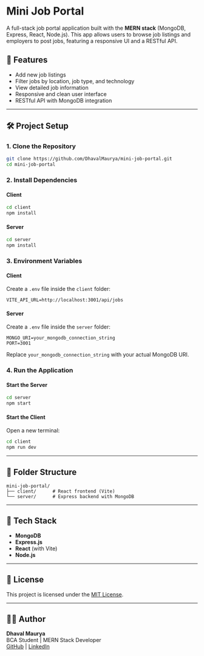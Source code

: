 # Mini Job Portal

A full-stack job portal application built with the **MERN stack** (MongoDB, Express, React, Node.js). This app allows users to browse job listings and employers to post jobs, featuring a responsive UI and a RESTful API.


## 🚀 Features

- Add new job listings  
- Filter jobs by location, job type, and technology  
- View detailed job information  
- Responsive and clean user interface  
- RESTful API with MongoDB integration
---

## 🛠 Project Setup

### 1. Clone the Repository

```bash
git clone https://github.com/DhavalMaurya/mini-job-portal.git
cd mini-job-portal
```

### 2. Install Dependencies

#### Client

```bash
cd client
npm install
```

#### Server

```bash
cd server
npm install
```

### 3. Environment Variables

#### Client

Create a `.env` file inside the `client` folder:

```env
VITE_API_URL=http://localhost:3001/api/jobs
```

#### Server

Create a `.env` file inside the `server` folder:

```env
MONGO_URI=your_mongodb_connection_string
PORT=3001
```

Replace `your_mongodb_connection_string` with your actual MongoDB URI.

### 4. Run the Application

#### Start the Server

```bash
cd server
npm start
```

#### Start the Client

Open a new terminal:

```bash
cd client
npm run dev
```

---

## 📁 Folder Structure

```
mini-job-portal/
├── client/      # React frontend (Vite)
└── server/      # Express backend with MongoDB
```

---

## 🧰 Tech Stack

- **MongoDB**
- **Express.js**
- **React** (with Vite)
- **Node.js**

---

## 📄 License

This project is licensed under the [MIT License](LICENSE).

---

## 👨‍💻 Author

**Dhaval Maurya**  
BCA Student | MERN Stack Developer  
[GitHub](https://github.com/yourusername) | [LinkedIn](https://linkedin.com/in/yourprofile)
